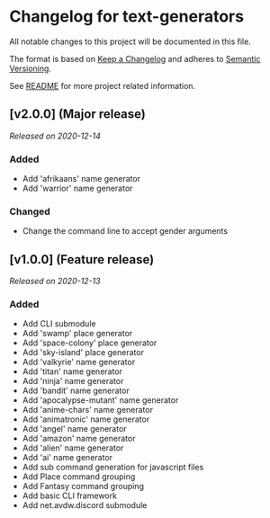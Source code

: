 # Changelog for text-generators
All notable changes to this project will be documented in this file.

The format is based on [Keep a Changelog](https://keepachangelog.com/en/1.0.0/) 
and adheres to [Semantic Versioning](https://semver.org/spec/v2.0.0.html).

See [README](README.md) for more project related information.

## [v2.0.0] (Major release)
*Released on 2020-12-14*

### Added
- Add 'afrikaans' name generator
- Add 'warrior' name generator

### Changed
- Change the command line to accept gender arguments

## [v1.0.0] (Feature release)
*Released on 2020-12-13*

### Added
- Add CLI submodule
- Add 'swamp' place generator
- Add 'space-colony' place generator
- Add 'sky-island' place generator
- Add 'valkyrie' name generator
- Add 'titan' name generator
- Add 'ninja' name generator
- Add 'bandit' name generator
- Add 'apocalypse-mutant' name generator
- Add 'anime-chars' name generator
- Add 'animatronic' name generator
- Add 'angel' name generator
- Add 'amazon' name generator
- Add 'alien' name generator
- Add 'ai' name generator
- Add sub command generation for javascript files
- Add Place command grouping
- Add Fantasy command grouping
- Add basic CLI framework
- Add net.avdw.discord submodule